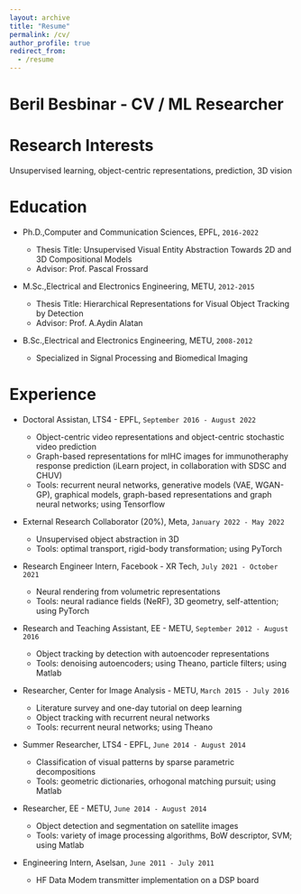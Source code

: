 ```yaml
---
layout: archive
title: "Resume"
permalink: /cv/
author_profile: true
redirect_from:
  - /resume
---
```


Beril Besbinar - CV / ML Researcher
======

Research Interests
======
Unsupervised learning, object-centric representations, prediction, 3D vision

Education
======
* Ph.D.,Computer and Communication Sciences, EPFL, `2016-2022`
  * Thesis Title: Unsupervised Visual Entity Abstraction Towards 2D and 3D Compositional Models
  * Advisor: Prof. Pascal Frossard

* M.Sc.,Electrical and Electronics Engineering, METU, `2012-2015`
  * Thesis Title: Hierarchical Representations for Visual Object Tracking by Detection
  * Advisor: Prof. A.Aydin Alatan

* B.Sc.,Electrical and Electronics Engineering, METU, `2008-2012`
  * Specialized in Signal Processing and Biomedical Imaging

Experience
======
* Doctoral Assistan, LTS4 - EPFL, `September 2016 - August 2022`
  * Object-centric video representations and object-centric stochastic video prediction
  * Graph-based representations for mIHC images for immunotheraphy response prediction (iLearn project, in collaboration with SDSC and CHUV)
  * Tools: recurrent neural networks, generative models (VAE, WGAN-GP), graphical models, graph-based representations and graph neural networks; using Tensorflow

* External Research Collaborator (20%), Meta, `January 2022 - May 2022`
  * Unsupervised object abstraction in 3D
  * Tools: optimal transport, rigid-body transformation; using PyTorch

* Research Engineer Intern, Facebook - XR Tech, `July 2021 - October 2021`
  * Neural rendering from volumetric representations
  * Tools: neural radiance fields (NeRF), 3D geometry, self-attention; using PyTorch

* Research and Teaching Assistant, EE - METU, `September 2012 - August 2016`
  * Object tracking by detection with autoencoder representations
  * Tools: denoising autoencoders; using Theano, particle filters; using Matlab

* Researcher, Center for Image Analysis - METU, `March 2015 - July 2016`
  * Literature survey and one-day tutorial on deep learning
  * Object tracking with recurrent neural networks
  * Tools: recurrent neural networks; using Theano

* Summer Researcher, LTS4 - EPFL, `June 2014 - August 2014`
  * Classification of visual patterns by sparse parametric decompositions
  * Tools: geometric dictionaries, orhogonal matching pursuit; using Matlab

* Researcher, EE - METU, `June 2014 - August 2014`
  * Object detection and segmentation on satellite images
  * Tools: variety of image processing algorithms, BoW descriptor, SVM; using Matlab

* Engineering Intern, Aselsan, `June 2011 - July 2011`
  * HF Data Modem transmitter implementation on a DSP board



<!-- # Beril Besbinar
CV / ML Researcher

### Research Interests

Unsupervised learning, object-centric representations, prediction, 3D vision

## Education
`2016-2022`
__Ph.D.,Computer and Communication Sciences, EPFL__

- Thesis Title: Unsupervised Visual Entity Abstraction Towards 2D and 3D Compositional Models
- Advisor: Prof. Pascal Frossard

`2012-2015`
__M.Sc.,Electrical and Electronics Engineering, METU__

- Thesis Title: Hierarchical Representations for Visual Object Tracking by Detection
- Advisor: Prof. A.Aydin Alatan

`2008-2012`
__B.Sc.,Electrical and Electronics Engineering, METU__

- Specialized in Signal Processing and Biomedical Imaging

## Experience
`September 2016 - August 2022`
__Doctoral Assistan, LTS4 - EPFL__

- Object-centric video representations and object-centric stochastic video prediction
- Graph-based representations for mIHC images for immunotheraphy response prediction (iLearn project, in collaboration with SDSC and CHUV)
- Tools: recurrent neural networks, generative models (VAE, WGAN-GP), graphical models, graph-based representations and graph neural networks; using Tensorflow

`January 2022 - May 2022`
__External Research Collaborator (20%), Meta__

- Unsupervised object abstraction in 3D
- Tools: optimal transport, rigid-body transformation; using PyTorch

`July 2021 - October 2021`
__Research Engineer Intern, Facebook - XR Tech__

- Neural rendering from volumetric representations
- Tools: neural radiance fields (NeRF), 3D geometry, self-attention; using PyTorch

`September 2012 - August 2016`
__Research and Teaching Assistant, EE - METU__
- Object tracking by detection with autoencoder representations
- Tools: denoising autoencoders; using Theano, particle filters; using Matlab

`March 2015 - July 2016`
__Researcher, Center for Image Analysis - METU__
- Literature survey and one-day tutorial on deep learning
- Object tracking with recurrent neural networks
- Tools: recurrent neural networks; using Theano

`June 2014 - August 2014`
__Summer Researcher, LTS4 - EPFL__
- Classification of visual patterns by sparse parametric decompositions
- Tools: geometric dictionaries, orhogonal matching pursuit; using Matlab

`June 2014 - August 2014`
__Researcher, EE - METU__
- Object detection and segmentation on satellite images
- Tools: variety of image processing algorithms, BoW descriptor, SVM; using Matlab

`June 2011 - July 2011`
__Engineering Intern, Aselsan__
- HF Data Modem transmitter implementation on a DSP board -->
